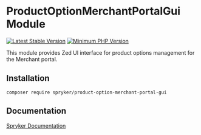# ProductOptionMerchantPortalGui Module
[![Latest Stable Version](https://poser.pugx.org/spryker/product-option-merchant-portal-gui/v/stable.svg)](https://packagist.org/packages/spryker/product-option-merchant-portal-gui)
[![Minimum PHP Version](https://img.shields.io/badge/php-%3E%3D%208.0-8892BF.svg)](https://php.net/)

This module provides Zed UI interface for product options management for the Merchant portal.

## Installation

```
composer require spryker/product-option-merchant-portal-gui
```

## Documentation

[Spryker Documentation](https://docs.spryker.com)
